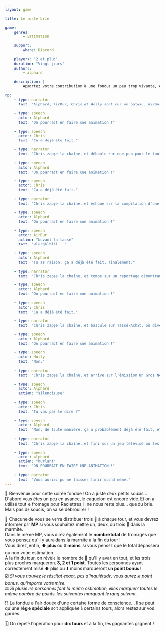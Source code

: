 ```yaml
---
layout: game

title: Le juste brie

game:
    genres:
        - Estimation

    support:
        where: Discord

    players: "2 et plus"
    duration: "Vingt jours"
    authors:
        - Alphard

    description: |
        Apportez votre contribution à une fondue un peu trop vivante, et estimez sa contenance au plus juste.

rp:
    - type: narrator
      text: "Alphard, AirDur, Chris et Holly sont sur un bateau. AirDur tombe à l'eau, le reste regarde la télévision. Au programme, Question pour un Achéménide, avec Julien le Perse."

    - type: speech
      actor: Alphard
      text: "On pourrait en faire une animation !"

    - type: speech
      actor: Chris
      text: "Ça a déjà été fait."

    - type: narrator
      text: "Chris zappe la chaîne, et déboule sur une pub pour le tout dernier jeu en VR, Programme d'Exécution Infernale du Pt. Chriswashima."

    - type: speech
      actor: Alphard
      text: "On pourrait en faire une animation !"

    - type: speech
      actor: Chris
      text: "Ça a déjà été fait."

    - type: narrator
      text: "Chris zappe la chaîne, et échoue sur la compilation d'une compétition de consommation de collation et de concoction, sans caution ni conclusion."

    - type: speech
      actor: Alphard
      text: "On pourrait en faire une animation !"

    - type: speech
      actor: AirDur
      action: "buvant la tasse"
      text: "Blurgblblbl..."

    - type: speech
      actor: Alphard
      text: "Tu as raison, ça a déjà été fait, finalement."

    - type: narrator
      text: "Chris zappe la chaîne, et tombe sur un reportage démontrant le fléau du bingo dans les maisons de retraite, présenté par Pascal Perd d'Avance."

    - type: speech
      actor: Alphard
      text: "On pourrait en faire une animation !"

    - type: speech
      actor: Chris
      text: "Ça a déjà été fait."

    - type: narrator
      text: "Chris zappe la chaîne, et bascule sur Tassé-Achat, où divers produits s'enchaînent à l'écran alors que Rocher Joliétang s'évertue à en narrer les louanges."

    - type: speech
      actor: Alphard
      text: "On pourrait en faire une animation !"

    - type: speech
      actor: Holly
      text: "Non."
 
    - type: narrator
      text: "Chris zappe la chaîne, et arrive sur l'émission Un Gros Nez presqu'Azuré, où les invité.e.s s'amusent au cours d'un dîner sur le thème de la fondue."

    - type: speech
      actor: Alphard
      action: "silencieuse"

    - type: speech
      actor: Chris
      text: "Tu vas pas le dire ?"
      
    - type: speech
      actor: Alphard
      text: "Non, de toute manière, ça a probablement déjà été fait, et puis, tu sais, je pense vraiment que je suis pas faite pour ça, en fin de compte, je devrais juste me cantonner à jouer. Y a quoi sur la 7 ?"
      
    - type: narrator
      text: "Chris zappe la chaîne, et fini sur un jeu télévisé où les concurrent.e.s doivent deviner combien"

    - type: speech
      actor: Alphard
      action: "hurlant"
      text: "ON POURRAIT EN FAIRE UNE ANIMATION !"

    - type: narrator
      text: "Vous auriez pu me laisser finir quand même."
---
```


📖 Bienvenue pour cette soirée fondue ! On a juste deux petits soucis... D'abord vous êtes un peu en avance, le caquelon est encore vide. Et on a utilisé tout le fromage pour Raclettres, il ne nous reste plus... que du brie. Mais pas de soucis, on va se débrouiller !

📏 Chacune de vous se verra distribuer trois 🧀 à chaque tour, et vous devrez informer par **MP** si vous souhaitez mettre un, deux, ou trois 🧀 dans la marmite.  
Dans le même MP, vous direz également le **nombre total** de fromages que vous pensez qu'il y aura dans la marmite à la fin du tour !  
Vous direz, enfin, ⬆️ **plus** ou ⬇️ **moins**, si vous pensez que le total dépassera ou non votre estimation.  
À la fin du tour, on révèle le nombre de 🧀 qu'il y avait en tout, et les trois plus proches marqueront **3, 2 et 1 point**. Toutes les personnes ayant correctement misé ⬆️ plus ou ⬇️ moins marqueront **un point bonus** !  
☑️ *Si vous trouvez le résultat exact, pas d'inquiétude, vous aurez le point bonus, qu'importe votre mise.*  
⚖️ *Si plusieurs personnes font la même estimation, elles marquent toutes le même nombre de points, les suivantes marquant le rang suivant.*

⁉️ La fondue a l'air douée d'une certaine forme de conscience... Il se peut qu'une **règle spéciale** soit appliquée à certains tours, alors restez sur vos gardes.

🗓️ On répète l'opération pour **dix tours** et à la fin, les gagnantes gagnent !
